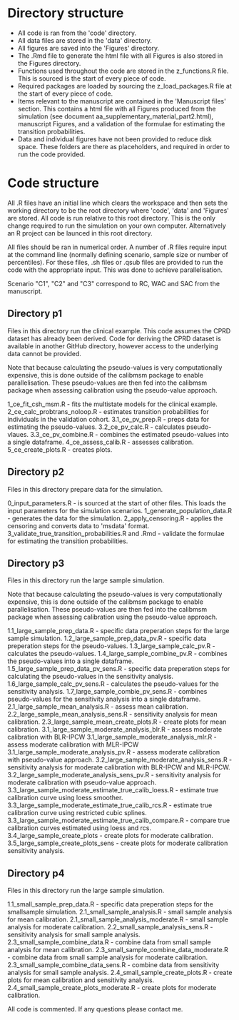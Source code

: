 # Directory structure #

- All code is ran from the 'code' directory. 
- All data files are stored in the 'data' directory. 
- All figures are saved into the 'Figures' directory.
- The .Rmd file to generate the html file with all Figures is also stored in the Figures directory.
- Functions used throughout the code are stored in the z_functions.R file. This is sourced is the start of every piece of code.
- Required packages are loaded by sourcing the z_load_packages.R file at the start of every piece of code.
- Items relevant to the manuscript are contained in the 'Manuscript files' section. This contains a html file with all Figures produced from the simulation
(see document aa_supplementary_material_part2.html), manuscript Figures, and a validation of the formulae for estimating the transition probabilities.
- Data and individual figures have not been provided to reduce disk space. These folders are there as placeholders, and required in order to run the code provided.

# Code structure #

All .R files have an initial line which clears the workspace and then sets the working directory to be the root directory where 'code', 'data' and 'Figures' are stored. All code is run relative to this root directory.
This is the only change required to run the simulation on your own computer. Alternatively an R project can be launced in this root directory.

All files should be ran in numerical order. A number of .R files require input at the command line (normally defining scenario, sample size or number of percentiles). 
For these files, .sh files or .qsub files are provided to run the code with the appropriate input. This was done to achieve parallelisation.

Scenario "C1", "C2" and "C3" correspond to RC, WAC and SAC from the manuscript. 

## Directory p1

Files in this directory run the clinical example. This code assumes the CPRD dataset has already been derived. Code for deriving the CPRD dataset is available in another GitHub directory, however access to the underlying data cannot be provided.

Note that because calculating the pseudo-values is very computationally expensive, this is done outside of the calibmsm package to enable parallelisation. These pseudo-values
are then fed into the calibmsm package when assessing calibration using the pseudo-value approach.

1_ce_fit_csh_msm.R - fits the multistate models for the clinical example.
2_ce_calc_probtrans_noloop.R - estimates transition probabilities for individuals in the validation cohort.
3.1_ce_pv_prep.R - preps data for estimating the pseudo-values.
3.2_ce_pv_calc.R - calculates pseudo-vlaues.
3.3_ce_pv_combine.R - combines the estimated pseudo-values into a single dataframe.
4_ce_assess_calib.R - assesses calibration.
5_ce_create_plots.R - creates plots.


## Directory p2

Files in this directory prepare data for the simulation.

0_input_parameters.R - is sourced at the start of other files. This loads the input parameters for the simulation scenarios.
1_generate_population_data.R - generates the data for the simulation.
2_apply_censoring.R - applies the censoring and converts data to 'msdata' format.
3_validate_true_transition_probabilities.R and .Rmd - validate the formulae for estimating the transition probabilities.

## Directory p3

Files in this directory run the large sample simulation. 

Note that because calculating the pseudo-values is very computationally expensive, this is done outside of the calibmsm package to enable parallelisation. These pseudo-values
are then fed into the calibmsm package when assessing calibration using the pseudo-value approach.

1.1_large_sample_prep_data.R - specific data preperation steps for the large sample simulation.
1.2_large_sample_prep_data_pv.R - specific data preperation steps for the pseudo-values.
1.3_large_sample_calc_pv.R - calculates the pseudo-values.
1.4_large_sample_combine_pv.R - combines the pseudo-values into a single dataframe.
1.5_large_sample_prep_data_pv_sens.R - specific data preperation steps for calculating the pseudo-values in the sensitivity analysis.
1.6_large_sample_calc_pv_sens.R - calculates the pseudo-values for the sensitivity analysis.
1.7_large_sample_combie_pv_sens.R - combines pseudo-values for the sensitivity analysis into a single dataframe.
2.1_large_sample_mean_analysis.R - assess mean calibration.
2.2_large_sample_mean_analysis_sens.R - sensitivity analysis for mean calibration.
2.3_large_sample_mean_create_plots.R - create plots for mean calibration.
3.1_large_sample_moderate_analysis_blr.R - assess moderate calibration with BLR-IPCW
3.1_large_sample_moderate_analysis_mlr.R - assess moderate calibration with MLR-IPCW
3.1_large_sample_moderate_analysis_pv.R - assess moderate calibration with pseudo-value approach.
3.2_large_sample_moderate_analysis_sens.R - sensitivity analysis for moderate calibration with BLR-IPCW and MLR-IPCW.
3.2_large_sample_moderate_analysis_sens_pv.R - sensitivity analysis for moderate calibration with pseudo-value approach.
3.3_large_sample_moderate_estimate_true_calib_loess.R - estimate true calibration curve using loess smoother.
3.3_large_sample_moderate_estimate_true_calib_rcs.R - estimate true calibration curve using restricted cubic splines.
3.3_large_sample_moderate_estimate_true_calib_compare.R - compare true calibration curves estimated using loess and rcs.
3.4_large_sample_create_plots - create plots for moderate calibration.
3.5_large_sample_create_plots_sens - create plots for moderate calibration sensitivity analysis.


## Directory p4

Files in this directory run the large sample simulation. 

1.1_small_sample_prep_data.R - specific data preperation steps for the smallsample simulation.
2.1_small_sample_analysis.R - small sample analysis for mean calibration.
2.1_small_sample_analysis_moderate.R - small sample analysis for moderate calibration.
2.2_small_sample_analysis_sens.R - sensitivity analysis for small sample analysis.
2.3_small_sample_combine_data.R - combine data from small sample analysis for mean calibration.
2.3_small_sample_combine_data_moderate.R - combine data from small sample analysis for moderate calibration.
2.3_small_sample_combine_data_sens.R - combine data from sensitivity analysis for small sample analysis.
2.4_small_sample_create_plots.R - create plots for mean calibration and sensitivity analysis.
2.4_small_sample_create_plots_moderate.R - create plots for moderate calibration. 

All code is commented. If any questions please contact me.